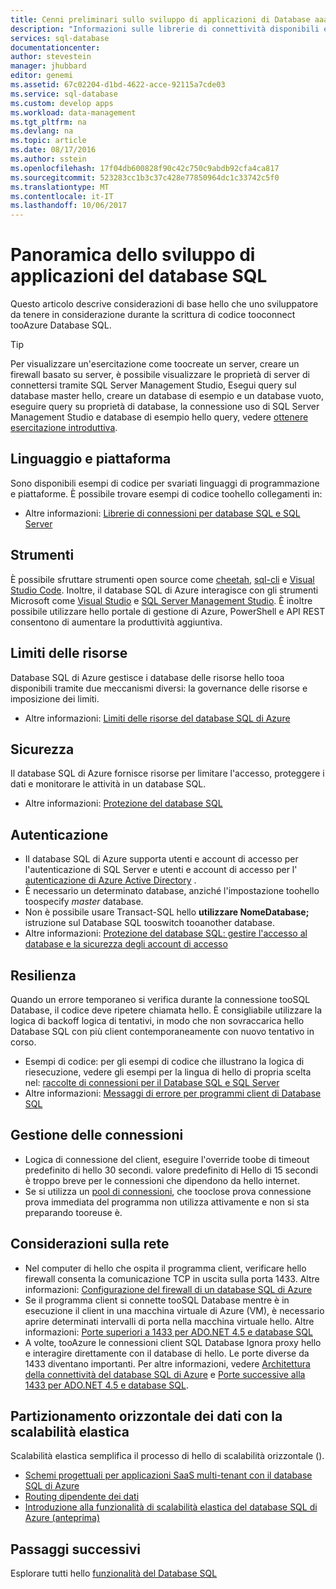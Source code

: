 ```yaml
---
title: Cenni preliminari sullo sviluppo di applicazioni di Database aaaSQL | Documenti Microsoft
description: "Informazioni sulle librerie di connettività disponibili e procedure consigliate per applicazioni che si connettono tooSQL Database."
services: sql-database
documentationcenter: 
author: stevestein
manager: jhubbard
editor: genemi
ms.assetid: 67c02204-d1bd-4622-acce-92115a7cde03
ms.service: sql-database
ms.custom: develop apps
ms.workload: data-management
ms.tgt_pltfrm: na
ms.devlang: na
ms.topic: article
ms.date: 08/17/2016
ms.author: sstein
ms.openlocfilehash: 17f04db600828f90c42c750c9abdb92cfa4ca817
ms.sourcegitcommit: 523283cc1b3c37c428e77850964dc1c33742c5f0
ms.translationtype: MT
ms.contentlocale: it-IT
ms.lasthandoff: 10/06/2017
---
```

# <a name="sql-database-application-development-overview"></a>Panoramica dello sviluppo di applicazioni del database SQL
Questo articolo descrive considerazioni di base hello che uno sviluppatore da tenere in considerazione durante la scrittura di codice tooconnect tooAzure Database SQL.

> [!TIP]
> Per visualizzare un'esercitazione come toocreate un server, creare un firewall basato su server, è possibile visualizzare le proprietà di server di connettersi tramite SQL Server Management Studio, Esegui query sul database master hello, creare un database di esempio e un database vuoto, eseguire query su proprietà di database, la connessione uso di SQL Server Management Studio e database di esempio hello query, vedere [ottenere esercitazione introduttiva](sql-database-get-started-portal.md).
>

## <a name="language-and-platform"></a>Linguaggio e piattaforma
Sono disponibili esempi di codice per svariati linguaggi di programmazione e piattaforme. È possibile trovare esempi di codice toohello collegamenti in: 

* Altre informazioni: [Librerie di connessioni per database SQL e SQL Server](sql-database-libraries.md)

## <a name="tools"></a>Strumenti 
È possibile sfruttare strumenti open source come [cheetah](https://github.com/wunderlist/cheetah), [sql-cli](https://www.npmjs.com/package/sql-cli) e [Visual Studio Code](https://code.visualstudio.com/). Inoltre, il database SQL di Azure interagisce con gli strumenti Microsoft come [Visual Studio](https://www.visualstudio.com/downloads/) e [SQL Server Management Studio](https://msdn.microsoft.com/library/ms174173.aspx).  È inoltre possibile utilizzare hello portale di gestione di Azure, PowerShell e API REST consentono di aumentare la produttività aggiuntiva.

## <a name="resource-limitations"></a>Limiti delle risorse
Database SQL di Azure gestisce i database delle risorse hello tooa disponibili tramite due meccanismi diversi: la governance delle risorse e imposizione dei limiti.

* Altre informazioni: [Limiti delle risorse del database SQL di Azure](sql-database-resource-limits.md)

## <a name="security"></a>Sicurezza
Il database SQL di Azure fornisce risorse per limitare l'accesso, proteggere i dati e monitorare le attività in un database SQL.

* Altre informazioni: [Protezione del database SQL](sql-database-security-overview.md)

## <a name="authentication"></a>Autenticazione
* Il database SQL di Azure supporta utenti e account di accesso per l'autenticazione di SQL Server e utenti e account di accesso per l' [autenticazione di Azure Active Directory](sql-database-aad-authentication.md) .
* È necessario un determinato database, anziché l'impostazione toohello toospecify *master* database.
* Non è possibile usare Transact-SQL hello **utilizzare NomeDatabase;** istruzione sul Database SQL tooswitch tooanother database.
* Altre informazioni: [Protezione del database SQL: gestire l'accesso al database e la sicurezza degli account di accesso](sql-database-manage-logins.md)

## <a name="resiliency"></a>Resilienza
Quando un errore temporaneo si verifica durante la connessione tooSQL Database, il codice deve ripetere chiamata hello.  È consigliabile utilizzare la logica di backoff logica di tentativi, in modo che non sovraccarica hello Database SQL con più client contemporaneamente con nuovo tentativo in corso.

* Esempi di codice: per gli esempi di codice che illustrano la logica di riesecuzione, vedere gli esempi per la lingua di hello di propria scelta nel: [raccolte di connessioni per il Database SQL e SQL Server](sql-database-libraries.md)
* Altre informazioni: [Messaggi di errore per programmi client di Database SQL](sql-database-develop-error-messages.md)

## <a name="managing-connections"></a>Gestione delle connessioni
* Logica di connessione del client, eseguire l'override toobe di timeout predefinito di hello 30 secondi.  valore predefinito di Hello di 15 secondi è troppo breve per le connessioni che dipendono da hello internet.
* Se si utilizza un [pool di connessioni](http://msdn.microsoft.com/library/8xx3tyca.aspx), che tooclose prova connessione prova immediata del programma non utilizza attivamente e non si sta preparando tooreuse è.

## <a name="network-considerations"></a>Considerazioni sulla rete
* Nel computer di hello che ospita il programma client, verificare hello firewall consenta la comunicazione TCP in uscita sulla porta 1433.  Altre informazioni: [Configurazione del firewall di un database SQL di Azure](sql-database-configure-firewall-settings.md)
* Se il programma client si connette tooSQL Database mentre è in esecuzione il client in una macchina virtuale di Azure (VM), è necessario aprire determinati intervalli di porta nella macchina virtuale hello. Altre informazioni: [Porte superiori a 1433 per ADO.NET 4.5 e database SQL](sql-database-develop-direct-route-ports-adonet-v12.md)
* A volte, tooAzure le connessioni client SQL Database Ignora proxy hello e interagire direttamente con il database di hello. Le porte diverse da 1433 diventano importanti. Per altre informazioni, vedere [Architettura della connettività del database SQL di Azure](sql-database-connectivity-architecture.md) e [Porte successive alla 1433 per ADO.NET 4.5 e database SQL](sql-database-develop-direct-route-ports-adonet-v12.md).

## <a name="data-sharding-with-elastic-scale"></a>Partizionamento orizzontale dei dati con la scalabilità elastica
Scalabilità elastica semplifica il processo di hello di scalabilità orizzontale (). 

* [Schemi progettuali per applicazioni SaaS multi-tenant con il database SQL di Azure](sql-database-design-patterns-multi-tenancy-saas-applications.md)
* [Routing dipendente dei dati](sql-database-elastic-scale-data-dependent-routing.md)
* [Introduzione alla funzionalità di scalabilità elastica del database SQL di Azure (anteprima)](sql-database-elastic-scale-get-started.md)

## <a name="next-steps"></a>Passaggi successivi
Esplorare tutti hello [funzionalità del Database SQL](sql-database-technical-overview.md)
